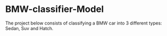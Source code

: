 # BMW-classifier-Model
The project below consists of classifying a BMW car into 3 different types: Sedan, Suv and Hatch.


